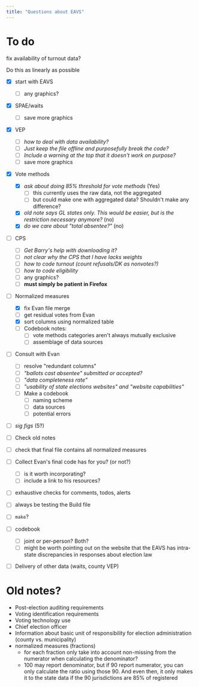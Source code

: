 ```yaml
---
title: "Questions about EAVS"
---
```



# To do

fix availability of turnout data?

Do this as linearly as possible

- [x] start with EAVS
  + [ ] any graphics?
- [x] SPAE/waits
  + [ ] save more graphics
- [x] VEP
  + [ ] *how to deal with data availability?* 
  + [ ] *Just keep the file offline and purposefully break the code?*
  + [ ] *Include a warning at the top that it doesn't work on purpose?*
  + [ ] save more graphics
- [x] Vote methods
  - [x] *ask about doing 85% threshold for vote methods* (Yes)
    + [ ] this currently uses the raw data, not the aggregated
    + [ ] but could make one with aggregated data? Shouldn't make any difference?
  - [x] *old note says GL states only. This would be easier, but is the restriction necessary anymore?* (no)
  - [x] *do we care about "total absentee?"* (no)
- [ ] CPS
  - [ ] *Get Barry's help with downloading it?*
  - [ ] *not clear why the CPS that I have lacks weights*
  - [ ] *how to code turnout (count refusals/DK as nonvotes?)*
  - [ ] *how to code eligibility*
  - [ ] any graphics?
  - [ ] **must simply be patient in Firefox**
- [ ] Normalized measures
  + [x] fix Evan file merge
  + [ ] get residual votes from Evan
  + [x] sort columns using normalized table
  + [ ] Codebook notes:
    * [ ] vote methods categories aren't always mutually exclusive
    * [ ] assemblage of data sources
- [ ] Consult with Evan
  + [ ] resolve "redundant columns"
  + [ ] *"ballots cast absentee" submitted or accepted?*
  + [ ] *"data completeness rate"*
  + [ ] *"usability of state elections websites" and "website capabilities"*
  + [ ] Make a codebook 
      * [ ] naming scheme
      * [ ] data sources
      * [ ] potential errors
- [ ] *sig figs* (5?)
- [ ] Check old notes
- [ ] check that final file contains all normalized measures
- [ ] Collect Evan's final code has for you? (or not?)
  + [ ] is it worth incorporating?
  + [ ] include a link to his resources?
- [ ] exhaustive checks for comments, todos, alerts
- [ ] always be testing the Build file
- [ ] `make`?
- [ ] codebook
  + [ ] joint or per-person? Both?
  + [ ] might be worth pointing out on the website that the EAVS has intra-state discrepancies in responses about election law
- [ ] Delivery of other data (waits, county VEP)



# Old notes?

- Post-election auditing requirements
- Voting identification requirements
- Voting technology use
- Chief election officer
- Information about basic unit of responsibility for election administration (county vs. municipality)
- normalized measures (fractions)
  + for each fraction only take into account non-missing from the numerator when calculating the denominator?
  + 100 may report denominator, but if 90 report numerator, you can only calculate the ratio using those 90. And even then, it only makes it to the state data if the 90 jurisdictions are 85% of registered





